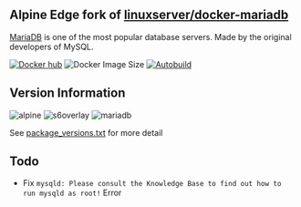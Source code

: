 ## Alpine Edge fork of [linuxserver/docker-mariadb](https://github.com/linuxserver/docker-mariadb/)

[MariaDB](https://mariadb.org/) is one of the most popular database servers. Made by the original developers of MySQL.

[![Docker hub](https://img.shields.io/badge/docker%20hub-link-blue?style=for-the-badge&logo=docker)](https://hub.docker.com/repository/docker/vcxpz/mariadb) ![Docker Image Size](https://img.shields.io/docker/image-size/vcxpz/mariadb?style=for-the-badge&logo=docker) [![Autobuild](https://img.shields.io/badge/auto%20build-weekly-blue?style=for-the-badge&logo=docker?color=d1aa67)](https://github.com/hydazz/docker-mariadb/actions?query=workflow%3A%22Docker+Update+CI%22)

## Version Information

![alpine](https://img.shields.io/badge/alpine-edge-0D597F?style=for-the-badge&logo=alpine-linux) ![s6overlay](https://img.shields.io/badge/s6--overlay-2.1.0.2-blue?style=for-the-badge) ![mariadb](https://img.shields.io/badge/mariadb-10.5.8-003545?style=for-the-badge&logo=mariadb)

See [package_versions.txt](https://github.com/hydazz/docker-mariadb/blob/main/package_versions.txt) for more detail

## Todo
* Fix `mysqld: Please consult the Knowledge Base to find out how to run mysqld as root!` Error
